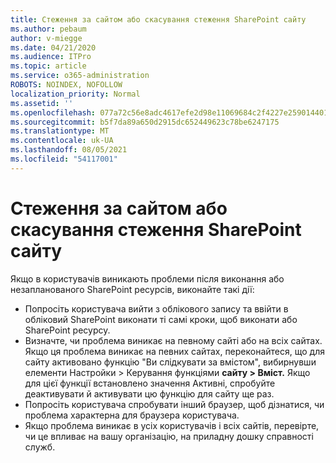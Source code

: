 ```yaml
---
title: Стеження за сайтом або скасування стеження SharePoint сайту
ms.author: pebaum
author: v-miegge
ms.date: 04/21/2020
ms.audience: ITPro
ms.topic: article
ms.service: o365-administration
ROBOTS: NOINDEX, NOFOLLOW
localization_priority: Normal
ms.assetid: ''
ms.openlocfilehash: 077a72c56e8adc4617efe2d98e11069684c2f4227e2590144017be30fb19548e
ms.sourcegitcommit: b5f7da89a650d2915dc652449623c78be6247175
ms.translationtype: MT
ms.contentlocale: uk-UA
ms.lasthandoff: 08/05/2021
ms.locfileid: "54117001"
---
```

# <a name="follow-or-un-follow-a-sharepoint-site"></a>Стеження за сайтом або скасування стеження SharePoint сайту

Якщо в користувачів виникають проблеми після виконання або незапланованого SharePoint ресурсів, виконайте такі дії:

* Попросіть користувача вийти з облікового запису та ввійти в обліковий SharePoint виконати ті самі кроки, щоб виконати або SharePoint ресурсу.
* Визначте, чи проблема виникає на певному сайті або на всіх сайтах. Якщо ця проблема виникає на певних сайтах, переконайтеся, що для сайту активовано функцію "Ви слідкувати за вмістом", вибирнувши елементи Настройки > Керування функціями **сайту > Вміст.** Якщо для цієї функції встановлено значення Активні, спробуйте деактивувати й активувати цю функцію для сайту ще раз.
* Попросіть користувача спробувати інший браузер, щоб дізнатися, чи проблема характерна для браузера користувача.
* Якщо проблема виникає в усіх користувачів і всіх сайтів, [](https://admin.microsoft.com/AdminPortal/Home#/servicehealth) перевірте, чи це впливає на вашу організацію, на приладну дошку справності служб.
